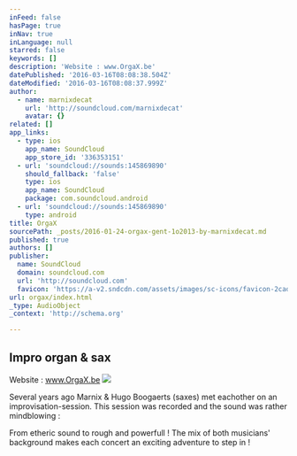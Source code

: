 ```yaml
---
inFeed: false
hasPage: true
inNav: true
inLanguage: null
starred: false
keywords: []
description: 'Website : www.OrgaX.be'
datePublished: '2016-03-16T08:08:38.504Z'
dateModified: '2016-03-16T08:08:37.999Z'
author:
  - name: marnixdecat
    url: 'http://soundcloud.com/marnixdecat'
    avatar: {}
related: []
app_links:
  - type: ios
    app_name: SoundCloud
    app_store_id: '336353151'
  - url: 'soundcloud://sounds:145869890'
    should_fallback: 'false'
    type: ios
    app_name: SoundCloud
    package: com.soundcloud.android
  - url: 'soundcloud://sounds:145869890'
    type: android
title: OrgaX
sourcePath: _posts/2016-01-24-orgax-gent-1o2013-by-marnixdecat.md
published: true
authors: []
publisher:
  name: SoundCloud
  domain: soundcloud.com
  url: 'http://soundcloud.com'
  favicon: 'https://a-v2.sndcdn.com/assets/images/sc-icons/favicon-2cadd14b.ico'
url: orgax/index.html
_type: AudioObject
_context: 'http://schema.org'

---
```

## Impro organ & sax

Website : www.OrgaX.be
![](https://s3-us-west-2.amazonaws.com/the-grid-img/p/d69c7d3d781dcc7e0e4694ca84af88a29be50d03.jpg)

Several years ago Marnix & Hugo Boogaerts (saxes) met eachother on an improvisation-session. This session was recorded and the sound was rather mindblowing :

From etheric sound to rough and powerfull ! The mix of both musicians' background makes each concert an exciting adventure to step in !